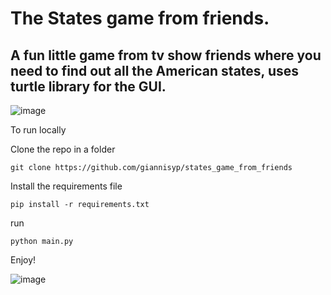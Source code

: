 # The States game from friends.

## A fun little game from tv show friends where you need to find out all the American states, uses turtle library for the GUI.

![image](https://github.com/giannisyp/states_game_from_friends/assets/119696474/3be7e4eb-434c-4cbd-8b60-429c5fdcea00)

To run locally 

Clone the repo in a folder
```
git clone https://github.com/giannisyp/states_game_from_friends
```
Install the requirements file 
```
pip install -r requirements.txt
```

run
```
python main.py
```

Enjoy!

![image](https://github.com/giannisyp/states_game_from_friends/assets/119696474/8240f62a-3a5d-4c35-a5b8-b26b26b400ac)
